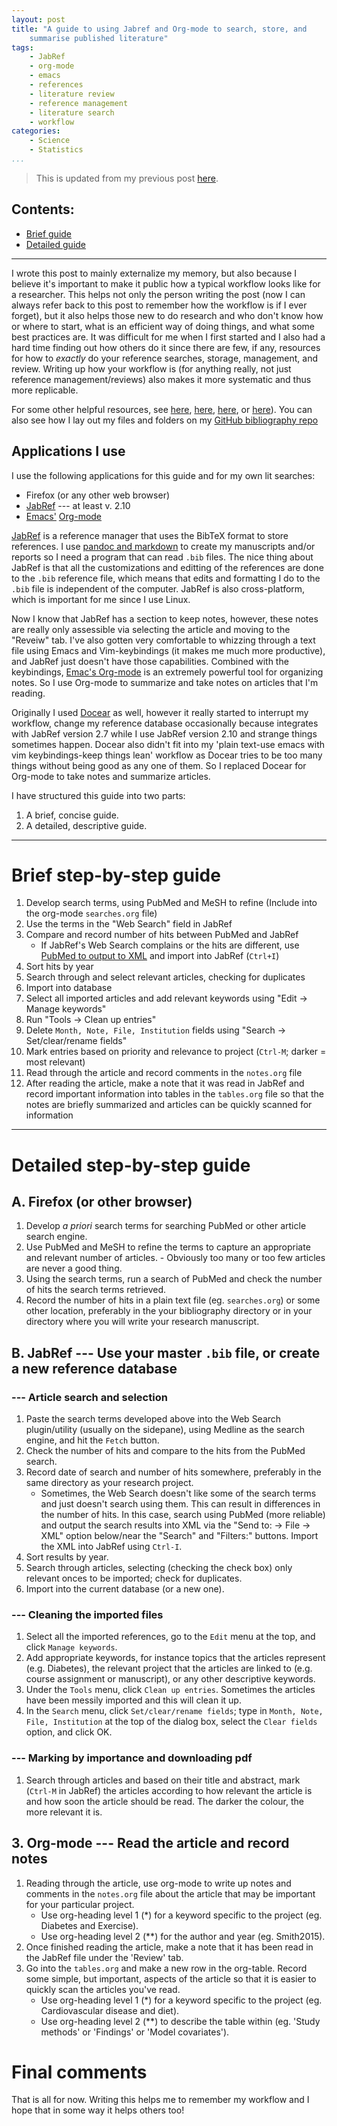 ```yaml
---
layout: post
title: "A guide to using Jabref and Org-mode to search, store, and
    summarise published literature"
tags:
    - JabRef
    - org-mode
    - emacs
    - references
    - literature review
    - reference management
    - literature search
    - workflow
categories:
    - Science
    - Statistics
...
```


> This is updated from my previous post
> [here](/Application-Specific-Lit-Review-Guide/).

## Contents: ##

* [Brief guide](#brief-step-by-step-guide)
* [Detailed guide](#detailed-step-by-step-guide)

-----

I wrote this post to mainly externalize my memory, but also because I
believe it's important to make it public how a typical workflow looks
like for a researcher.  This helps not only the person writing the
post (now I can always refer back to this post to remember how the
workflow is if I ever forget), but it also helps those new to do
research and who don't know how or where to start, what is an
efficient way of doing things, and what some best practices are.  It
was difficult for me when I first started and I also had a hard time
finding out how others do it since there are few, if any, resources
for how to *exactly* do your reference searches, storage, management,
and review.  Writing up how your workflow is (for anything really, not
just reference management/reviews) also makes it more systematic and
thus more replicable.

For some other helpful resources, see
[here](http://www.writing.utoronto.ca/advice/specific-types-of-writing/literature-review),
[here](http://libguides.uwf.edu/content.php?pid=220792&sid=1836962),
[here](http://www.reading.ac.uk/internal/studyadvice/StudyResources/Essays/sta-startinglitreview.aspx),
or
[here](http://phdtalk.blogspot.ca/2014/03/top-3-tips-for-literature-review-success.html)).
You can also see how I lay out my files and folders on my
[GitHub bibliography repo](https://github.com/lwjohnst86/bibliography)

## Applications I use ##

I use the following applications for this guide and for my own lit
searches:

* Firefox (or any other web browser)
* [JabRef](http://jabref.sourceforge.net/) --- at least v. 2.10
* [Emacs'](http://www.gnu.org/software/emacs/) [Org-mode](http://orgmode.org/)

[JabRef](www.jabref.scourceforge.net) is a reference manager that uses
the BibTeX format to store references.  I use [pandoc and markdown]()
to create my manuscripts and/or reports so I need a program that can
read `.bib` files.  The nice thing about JabRef is that all the
customizations and editting of the references are done to the `.bib`
reference file, which means that edits and formatting I do to the
`.bib` file is independent of the computer.  JabRef is also
cross-platform, which is important for me since I use Linux.

Now I know that JabRef has a section to keep notes, however, these
notes are really only assessible via selecting the article and moving
to the "Reveiw" tab.  I've also gotten very comfortable to whizzing
through a text file using Emacs and Vim-keybindings (it makes me much
more productive), and JabRef just doesn't have those capabilities.
Combined with the keybindings, [Emac's Org-mode](http://orgmode.org/)
is an extremely powerful tool for organizing notes.  So I use Org-mode
to summarize and take notes on articles that I'm reading.

Originally I used [Docear](http://www.docear.org/) as well, however it
really started to interrupt my workflow, change my reference database
occasionally because integrates with JabRef version 2.7 while I use
JabRef version 2.10 and strange things sometimes happen.  Docear also
didn't fit into my 'plain text-use emacs with vim keybindings-keep
things lean' workflow as Docear tries to be too many things without
being good as any one of them.  So I replaced Docear for Org-mode to
take notes and summarize articles. 

I have structured this guide into two parts:

1. A brief, concise guide.
2. A detailed, descriptive guide.

-----

# Brief step-by-step guide #

1. Develop search terms, using PubMed and MeSH to refine (Include into
   the org-mode `searches.org` file)
2. Use the terms in the "Web Search" field in JabRef
3. Compare and record number of hits between PubMed and JabRef
    - If JabRef's Web Search complains or the hits are different, use
      [PubMed to output to XML](http://wiki.epfl.ch/indexing/bibtex)
      and import into JabRef (`Ctrl+I`)
4. Sort hits by year
5. Search through and select relevant articles, checking for duplicates
6. Import into database
7. Select all imported articles and add relevant keywords using "Edit
    -> Manage keywords"
8. Run "Tools -> Clean up entries"
9. Delete `Month, Note, File, Institution` fields using "Search ->
    Set/clear/rename fields"
10. Mark entries based on priority and relevance to project (`Ctrl-M`;
    darker = most relevant)
11. Read through the article and record comments in the `notes.org`
    file
12. After reading the article, make a note that it was read in JabRef
    and record important information into tables in the `tables.org`
    file so that the notes are briefly summarized and articles can be
    quickly scanned for information

-----

# Detailed step-by-step guide #

## A. Firefox (or other browser) ##

1. Develop *a priori* search terms for searching PubMed or other
   article search engine.
1. Use PubMed and MeSH to refine the terms to capture an appropriate
   and relevant number of articles.
       - Obviously too many or too few articles are never a good
         thing.
2. Using the search terms, run a search of PubMed and check the number
   of hits the search terms retrieved.
3. Record the number of hits in a plain text file (eg. `searches.org`)
   or some other location, preferably in the your bibliography
   directory or in your directory where you will write your research
   manuscript.

## B. JabRef --- Use your master `.bib` file, or create a new reference database ##

### --- Article search and selection ###

1. Paste the search terms developed above into the Web Search
   plugin/utility (usually on the sidepane), using Medline as the
   search engine, and hit the `Fetch` button.
2. Check the number of hits and compare to the hits from the PubMed
   search.
3. Record date of search and number of hits somewhere, preferably in
   the same directory as your research project.
   - Sometimes, the Web Search doesn't like some of the search terms
     and just doesn't search using them.  This can result in
     differences in the number of hits.  In this case, search using
     PubMed (more reliable) and output the search results into XML via
     the "Send to: -> File -> XML" option below/near the "Search" and
     "Filters:" buttons.  Import the XML into JabRef using `Ctrl-I`.
4. Sort results by year.
5. Search through articles, selecting (checking the check box) only
   relevant onces to be imported; check for duplicates.
6. Import into the current database (or a new one).

### --- Cleaning the imported files ###

1. Select all the imported references, go to the `Edit` menu at the
   top, and click `Manage keywords`.
2. Add appropriate keywords, for instance topics that the articles
   represent (e.g. Diabetes), the relevant project that the articles
   are linked to (e.g. course assignment or manuscript), or any other
   descriptive keywords.
3. Under the `Tools` menu, click `Clean up entries`.  Sometimes the
   articles have been messily imported and this will clean it up.
4. In the `Search` menu, click `Set/clear/rename fields`; type in
   `Month, Note, File, Institution` at the top of the dialog box,
   select the `Clear fields` option, and click OK.

### --- Marking by importance and downloading pdf ###

1. Search through articles and based on their title and abstract, mark
   (`Ctrl-M` in JabRef) the articles according to how relevant the
   article is and how soon the article should be read.  The darker the
   colour, the more relevant it is.

## 3. Org-mode --- Read the article and record notes ##

1. Reading through the article, use org-mode to write up notes and
   comments in the `notes.org` file about the article that may be
   important for your particular project.
   - Use org-heading level 1 (*) for a keyword specific to the project
     (eg. Diabetes and Exercise).
   - Use org-heading level 2 (**) for the author and year
     (eg. Smith2015).
2. Once finished reading the article, make a note that it has been
   read in the JabRef file under the 'Review' tab.
3. Go into the `tables.org` and make a new row in the org-table.
   Record some simple, but important, aspects of the article so that
   it is easier to quickly scan the articles you've read.
   - Use org-heading level 1 (*) for a keyword specific to the
     project (eg. Cardiovascular disease and diet).
   - Use org-heading level 2 (**) to describe the table within
     (eg. 'Study methods' or 'Findings' or 'Model covariates').

# Final comments #

That is all for now.  Writing this helps me to remember my workflow
and I hope that in some way it helps others too!

